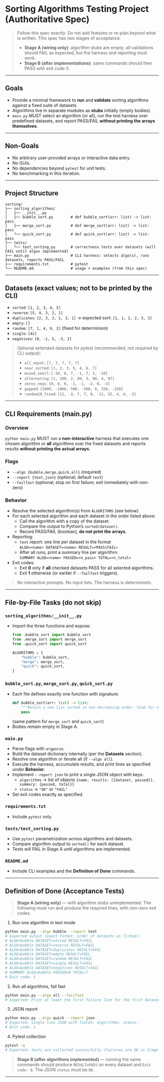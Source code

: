 # Sorting Algorithms Testing Project (Authoritative Spec)

> Follow this spec exactly. Do not add features or re-plan beyond what is written.
> This spec has two stages of acceptance:
> - **Stage A (wiring only)**: algorithm stubs are empty; all validations should FAIL as expected, but the harness and reporting must work.
> - **Stage B (after implementations)**: same commands should then PASS with exit code 0.

---

## Goals
- Provide a minimal framework to **run** and **validate** sorting algorithms against a fixed suite of datasets.
- Algorithms live in separate modules as **stubs** initially (empty bodies).
- `main.py` MUST select an algorithm (or all), run the test harness over predefined datasets, and report PASS/FAIL **without printing the arrays themselves**.

---

## Non-Goals
- No arbitrary user-provided arrays or interactive data entry.
- No GUIs.
- No dependencies beyond `pytest` for unit tests.
- No benchmarking in this iteration.

---

## Project Structure
```
sorting/
├── sorting_algorithms/
│   ├── __init__.py
│   ├── bubble_sort.py        # def bubble_sort(arr: list) -> list: pass
│   ├── merge_sort.py         # def merge_sort(arr: list) -> list: pass
│   └── quick_sort.py         # def quick_sort(arr: list) -> list: pass
├── tests/
│   └── test_sorting.py       # correctness tests over datasets (will FAIL until algos implemented)
├── main.py                   # CLI harness: selects algo(s), runs datasets, reports PASS/FAIL
├── requirements.txt          # pytest
└── README.md                 # usage + examples (from this spec)
```

---

## Datasets (exact values; not to be printed by the CLI)
- `sorted`: `[1, 2, 3, 4, 5]`
- `reverse`: `[5, 4, 3, 2, 1]`
- `duplicates`: `[2, 3, 2, 1, 3, 1]` → expected sort: `[1, 1, 2, 2, 3, 3]`
- `empty`: `[]`
- `random`: `[7, 1, 4, 9, 2]` (fixed for determinism)
- `single`: `[42]`
- `negatives`: `[0, -1, 5, -3, 2]`

> Optional extended datasets for pytest (recommended, not required by CLI output):
> - `all_equal`: `[7, 7, 7, 7, 7]`
> - `near_sorted`: `[1, 2, 3, 5, 4, 6, 7]`
> - `mixed_small`: `[-10, 0, 7, -1, 7, 3, -10]`
> - `alternating`: `[1, 100, 2, 99, 3, 98, 4, 97]`
> - `zeros_negs`: `[0, 0, 0, -1, -1, -2, 0, -3]`
> - `gapped`: `[1000, -1000, 500, -500, 0, 250, -250]`
> - `random10_fixed`: `[12, -3, 7, 7, 0, -11, 25, 4, 4, -3]`

---

## CLI Requirements (main.py)

### Overview
`python main.py` MUST run a **non-interactive** harness that executes one chosen algorithm or **all** algorithms over the fixed datasets and reports results **without printing the actual arrays**.

### Flags
- `--algo {bubble,merge,quick,all}` (required)
- `--report {text,json}` (optional; default `text`)
- `--failfast` (optional; stop on first failure; exit immediately with non-zero)

### Behavior
- Resolve the selected algorithm(s) from `ALGORITHMS` (see below).
- For each selected algorithm and each dataset in the order listed above:
  - Call the algorithm with a copy of the dataset.
  - Compare the output to Python’s `sorted(dataset)`.
  - Record PASS/FAIL (boolean), **do not print the arrays**.
- Reporting:
  - `text` report: one line per dataset in the format  
    `ALGO=<name> DATASET=<name> RESULT=<PASS|FAIL>`
  - After all runs, print a summary line per algorithm:  
    `SUMMARY ALGO=<name> PASSED=<n_pass> TOTAL=<n_total>`
- Exit codes:
  - Exit **0** only if **all** checked datasets PASS for all selected algorithms.
  - Exit **1** otherwise (or earlier if `--failfast` triggers).

> No interactive prompts. No input lists. The harness is deterministic.

---

## File-by-File Tasks (do not skip)

### `sorting_algorithms/__init__.py`
- Import the three functions and expose:
  ```python
  from .bubble_sort import bubble_sort
  from .merge_sort import merge_sort
  from .quick_sort import quick_sort

  ALGORITHMS = {
      "bubble": bubble_sort,
      "merge": merge_sort,
      "quick": quick_sort,
  }
  ```

### `bubble_sort.py`, `merge_sort.py`, `quick_sort.py`
- Each file defines exactly one function with signature:
  ```python
  def bubble_sort(arr: list) -> list:
      """Return a new list sorted in non-decreasing order. Stub for now."""
      pass
  ```
  (same pattern for `merge_sort` and `quick_sort`)
- Bodies remain empty in Stage A.

### `main.py`
- Parse flags with `argparse`.
- Build the dataset dictionary internally (per the **Datasets** section).
- Resolve one algorithm or iterate all (if `--algo all`).
- Execute the harness, accumulate results, and print lines as specified under **Behavior**.
- Implement `--report json` to print a single JSON object with keys:
  - `algorithms` → list of objects `{name, results: [{dataset, passed}], summary: {passed, total}}`
  - `status` → `"OK"` or `"FAIL"`
- Set exit codes exactly as specified.

### `requirements.txt`
- Include `pytest` only.

### `tests/test_sorting.py`
- Use `pytest` parametrization across algorithms and datasets.
- Compare algorithm output to `sorted()` for each dataset.
- Tests will FAIL in Stage A until algorithms are implemented.

### `README.md`
- Include CLI examples and the **Definition of Done** commands.

---

## Definition of Done (Acceptance Tests)

> **Stage A (wiring only)** — with algorithm stubs unimplemented:
> The following must run and produce the required lines, with non-zero exit codes.

1) Run one algorithm in text mode
```bash
python main.py --algo bubble --report text
# Expected output (exact format; order of datasets as listed):
# ALGO=bubble DATASET=sorted RESULT=FAIL
# ALGO=bubble DATASET=reverse RESULT=FAIL
# ALGO=bubble DATASET=duplicates RESULT=FAIL
# ALGO=bubble DATASET=empty RESULT=FAIL
# ALGO=bubble DATASET=random RESULT=FAIL
# ALGO=bubble DATASET=single RESULT=FAIL
# ALGO=bubble DATASET=negatives RESULT=FAIL
# SUMMARY ALGO=bubble PASSED=0 TOTAL=7
# Exit code: 1
```

2) Run all algorithms, fail fast
```bash
python main.py --algo all --failfast
# Expected: Print at least the first failure line for the first dataset attempted, then exit code 1.
```

3) JSON report
```bash
python main.py --algo quick --report json
# Expected: Single-line JSON with fields: algorithms, status.
# Exit code: 1
```

4) Pytest collection
```bash
pytest -q
# Expected: tests are collected successfully (failures are OK in Stage A).
```

> **Stage B (after algorithms implemented)** — running the same commands should produce `RESULT=PASS` on every dataset and `Exit code: 0`. The JSON `status` must be `OK`.

---
